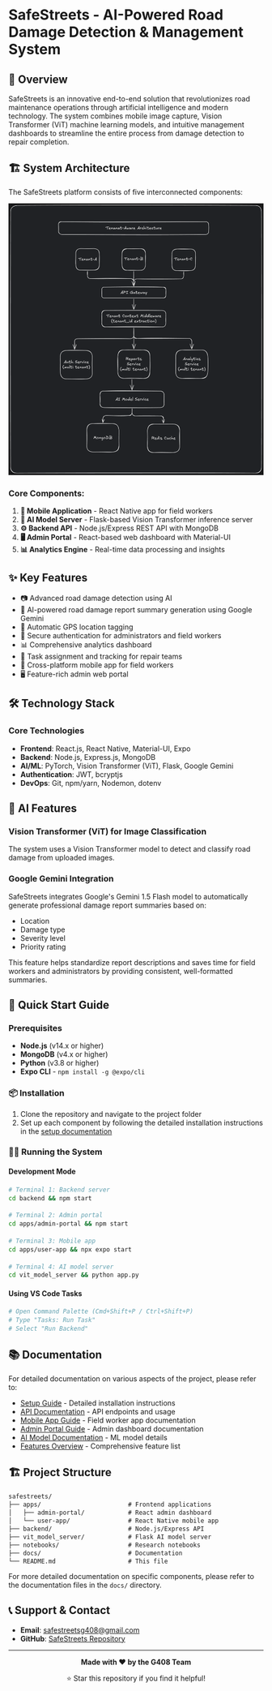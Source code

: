 # SafeStreets - AI-Powered Road Damage Detection & Management System

## 🌟 Overview

SafeStreets is an innovative end-to-end solution that revolutionizes road maintenance operations through artificial intelligence and modern technology. The system combines mobile image capture, Vision Transformer (ViT) machine learning models, and intuitive management dashboards to streamline the entire process from damage detection to repair completion.

## 🏗️ System Architecture

The SafeStreets platform consists of five interconnected components:

![System Architecture Diagram](./docs/architecture.png)

### Core Components:

1. **📱 Mobile Application** - React Native app for field workers
2. **🧠 AI Model Server** - Flask-based Vision Transformer inference server  
3. **⚙️ Backend API** - Node.js/Express REST API with MongoDB
4. **🖥️ Admin Portal** - React-based web dashboard with Material-UI
5. **📊 Analytics Engine** - Real-time data processing and insights

## ✨ Key Features

- 📷 Advanced road damage detection using AI
- 🤖 AI-powered road damage report summary generation using Google Gemini
- 📍 Automatic GPS location tagging
- 🔐 Secure authentication for administrators and field workers
- 📊 Comprehensive analytics dashboard
- 📝 Task assignment and tracking for repair teams
- 📱 Cross-platform mobile app for field workers
- 🖥️ Feature-rich admin web portal
## 🛠️ Technology Stack

### Core Technologies
- **Frontend**: React.js, React Native, Material-UI, Expo
- **Backend**: Node.js, Express.js, MongoDB
- **AI/ML**: PyTorch, Vision Transformer (ViT), Flask, Google Gemini
- **Authentication**: JWT, bcryptjs
- **DevOps**: Git, npm/yarn, Nodemon, dotenv

## 🤖 AI Features

### Vision Transformer (ViT) for Image Classification
The system uses a Vision Transformer model to detect and classify road damage from uploaded images.

### Google Gemini Integration
SafeStreets integrates Google's Gemini 1.5 Flash model to automatically generate professional damage report summaries based on:
- Location
- Damage type
- Severity level
- Priority rating

This feature helps standardize report descriptions and saves time for field workers and administrators by providing consistent, well-formatted summaries.

## 🚀 Quick Start Guide

### Prerequisites

- **Node.js** (v14.x or higher)
- **MongoDB** (v4.x or higher)
- **Python** (v3.8 or higher)
- **Expo CLI** - `npm install -g @expo/cli`

### 📦 Installation

1. Clone the repository and navigate to the project folder
2. Set up each component by following the detailed installation instructions in the [setup documentation](./docs/setup-guide.md)

### 🏃‍♂️ Running the System

#### Development Mode
```bash
# Terminal 1: Backend server
cd backend && npm start

# Terminal 2: Admin portal
cd apps/admin-portal && npm start

# Terminal 3: Mobile app
cd apps/user-app && npx expo start

# Terminal 4: AI model server
cd vit_model_server && python app.py
```

#### Using VS Code Tasks
```bash
# Open Command Palette (Cmd+Shift+P / Ctrl+Shift+P)
# Type "Tasks: Run Task"
# Select "Run Backend"
```

## 📚 Documentation

For detailed documentation on various aspects of the project, please refer to:

- [Setup Guide](./docs/setup-guide.md) - Detailed installation instructions
- [API Documentation](./docs/api-documentation.md) - API endpoints and usage
- [Mobile App Guide](./docs/mobile-app-guide.md) - Field worker app documentation
- [Admin Portal Guide](./docs/admin-portal-guide.md) - Admin dashboard documentation
- [AI Model Documentation](./docs/ai-model-documentation.md) - ML model details
- [Features Overview](./docs/features.md) - Comprehensive feature list


## 🏗️ Project Structure

```
safestreets/
├── apps/                        # Frontend applications
│   ├── admin-portal/            # React admin dashboard
│   └── user-app/                # React Native mobile app
├── backend/                     # Node.js/Express API
├── vit_model_server/            # Flask AI model server
├── notebooks/                   # Research notebooks
├── docs/                        # Documentation
└── README.md                    # This file
```

For more detailed documentation on specific components, please refer to the documentation files in the `docs/` directory.

## 📞 Support & Contact

- **Email**: safestreetsg408@gmail.com
- **GitHub**: [SafeStreets Repository](https://github.com/safestreets-g408/safestreets)

---

<div align="center">
  
  **Made with ❤️ by the G408 Team**
  
  ⭐ Star this repository if you find it helpful!
  
</div>
